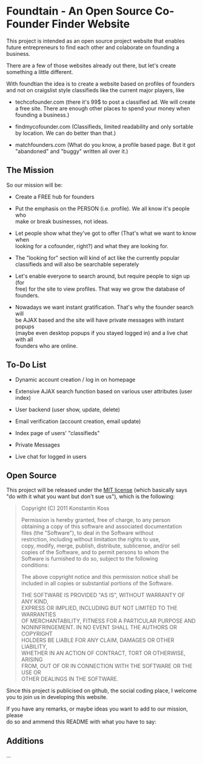 # Foundtain - An Open Source Co-Founder Finder Website #

This project is intended as an open source project website that enables future 
entrepreneurs to find each other and colaborate on founding a business.

There are a few of those websites already out there, but let's create 
something a little different.

With foundtian the idea is to create a website based on profiles of founders 
and not on craigslist style classifieds like the current major players, like

+ techcofounder.com
(there it's 99$ to post a classified ad. We will create a free site. There are 
enough other places to spend your money when founding a business.)

+ findmycofounder.com
(Classifieds, limited readability and only sortable by location. We can do 
better than that.)

+ matchfounders.com
(What do you know, a profile based page. But it got "abandoned" and "buggy" 
written all over it.)



## The Mission ##

So our mission will be:

- Create a FREE hub for founders

- Put the emphasis on the PERSON (i.e. profile). We all know it's people who  
make or break businesses, not ideas.

- Let people show what they've got to offer (That's what we want to know when  
looking for a cofounder, right?) and what they are looking for.

- The "looking for" section will kind of act like the currently popular  
classifieds and will also be searchable seperately

- Let's enable everyone to search around, but require people to sign up (for  
free) for the site to view profiles. That way we grow the database of  
founders.

- Nowadays we want instant gratification. That's why the founder search will  
be AJAX based and the site will have private messages with instant popups  
(maybe even desktop popups if you stayed logged in) and a live chat with all  
founders who are online.



## To-Do List ##

- Dynamic account creation / log in on homepage

- Extensive AJAX search function based on various user attributes (user index)

- User backend (user show, update, delete)

- Email verification (account creation, email update)

- Index page of users' "classifieds"

- Private Messages

- Live chat for logged in users



## Open Source ##

This project will be released under the [MIT license](http://www.opensource.org/licenses/mit-license.php) (which basically says "do with it what you want but don't sue us"), which is the following:

> Copyright (C) 2011 Konstantin Koss
> 
> Permission is hereby granted, free of charge, to any person  
> obtaining a copy of this software and associated documentation  
> files (the "Software"), to deal in the Software without  
> restriction, including without limitation the rights to use,  
> copy, modify, merge, publish, distribute, sublicense, and/or sell  
> copies of the Software, and to permit persons to whom the  
> Software is furnished to do so, subject to the following  
> conditions:
> 
> The above copyright notice and this permission notice shall be  
> included in all copies or substantial portions of the Software.
> 
> THE SOFTWARE IS PROVIDED "AS IS", WITHOUT WARRANTY OF ANY KIND,  
> EXPRESS OR IMPLIED, INCLUDING BUT NOT LIMITED TO THE WARRANTIES  
> OF MERCHANTABILITY, FITNESS FOR A PARTICULAR PURPOSE AND  
> NONINFRINGEMENT. IN NO EVENT SHALL THE AUTHORS OR COPYRIGHT  
> HOLDERS BE LIABLE FOR ANY CLAIM, DAMAGES OR OTHER LIABILITY,  
> WHETHER IN AN ACTION OF CONTRACT, TORT OR OTHERWISE, ARISING  
> FROM, OUT OF OR IN CONNECTION WITH THE SOFTWARE OR THE USE OR  
> OTHER DEALINGS IN THE SOFTWARE.


Since this project is publicised on github, the social coding place, I welcome  
you to join us in developing this website. 

If you have any remarks, or maybe ideas you want to add to our mission, please  
do so and ammend this README with what you have to say:



## Additions ##

...